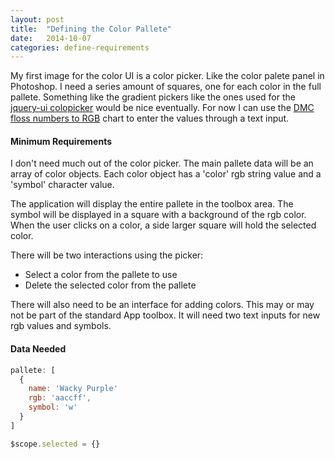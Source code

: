 ```yaml
---
layout: post
title:  "Defining the Color Pallete"
date:   2014-10-07
categories: define-requirements
---
```

My first image for the color UI is a color picker. Like the color palete panel in Photoshop. I  need a series amount of squares, one for each color in the full pallete. Something like the gradient pickers like the ones used for the [jquery-ui colopicker][jquery-colopicker-wiki] would be nice eventually. For now I can use the [DMC floss numbers to RGB][dmc-rgb] chart to enter the values through a text input.

#### Minimum Requirements

I don't need much out of the color picker. The main pallete data will be an array of color objects. Each color object has a 'color' rgb string value and a 'symbol' character value.

The application will display the entire pallete in the toolbox area. The symbol will be displayed in a square with a background of the rgb color. When the user clicks on a color, a side larger square will hold the selected color.

 There will be two interactions using the picker:

- Select a color from the pallete to use
- Delete the selected color from the pallete

There will also need to be an interface for adding colors. This may or may not be part of the standard App toolbox. It will need two text inputs for new rgb values and symbols.

#### Data Needed

```javascript
pallete: [
  {
    name: 'Wacky Purple'
    rgb: 'aaccff',
    symbol: 'w'
  }
]

$scope.selected = {}

```

[dmc-rgb]: http://www.csh.rit.edu/~vance/pages/color.html
[jquery-colopicker-wiki]: http://wiki.jqueryui.com/w/page/12137750/ColorPicker
